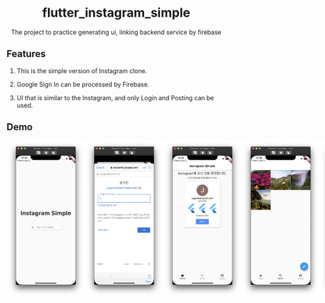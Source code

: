 <h1 align="center">flutter_instagram_simple</h1>
<div align="center">
    The project to practice generating ui, linking backend service by firebase
</div>

## Features

1. This is the simple version of Instagram clone.

2. Google Sign In can be processed by Firebase.

3. UI that is similar to the Instagram, and only Login and Posting can be used.

## Demo

<div style="display:flex" align="center">
    <img src="images/1.png" alt="1" width="180"/>
    <img src="images/2.png" alt="2" width="180"/>
    <img src="images/3.png" alt="3" width="180"/>
    <img src="images/4.png" alt="4" width="180"/>
    <img src="images/5.png" alt="5" width="180"/>
    <img src="images/6.png" alt="6" width="180"/>
    <img src="images/7.png" alt="7" width="180"/>
</div>
